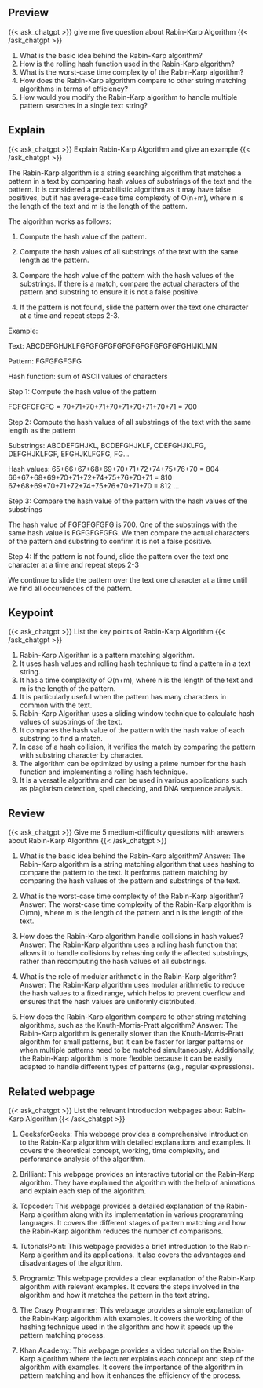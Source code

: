 ## Preview
{{< ask_chatgpt >}}
give me five question about Rabin-Karp Algorithm
{{< /ask_chatgpt >}}



1. What is the basic idea behind the Rabin-Karp algorithm?
2. How is the rolling hash function used in the Rabin-Karp algorithm?
3. What is the worst-case time complexity of the Rabin-Karp algorithm?
4. How does the Rabin-Karp algorithm compare to other string matching algorithms in terms of efficiency?
5. How would you modify the Rabin-Karp algorithm to handle multiple pattern searches in a single text string?   

## Explain
{{< ask_chatgpt >}}
Explain Rabin-Karp Algorithm and give an example
{{< /ask_chatgpt >}}



The Rabin-Karp algorithm is a string searching algorithm that matches a pattern in a text by comparing hash values of substrings of the text and the pattern. It is considered a probabilistic algorithm as it may have false positives, but it has average-case time complexity of O(n+m), where n is the length of the text and m is the length of the pattern.

The algorithm works as follows:

1. Compute the hash value of the pattern.

2. Compute the hash values of all substrings of the text with the same length as the pattern.

3. Compare the hash value of the pattern with the hash values of the substrings. If there is a match, compare the actual characters of the pattern and substring to ensure it is not a false positive.

4. If the pattern is not found, slide the pattern over the text one character at a time and repeat steps 2-3.

Example:

Text: ABCDEFGHJKLFGFGFGFGFGFGFGFGFGFGFGFGHIJKLMN

Pattern: FGFGFGFGFG

Hash function: sum of ASCII values of characters

Step 1: Compute the hash value of the pattern

FGFGFGFGFG = 70+71+70+71+70+71+70+71+70+71 = 700

Step 2: Compute the hash values of all substrings of the text with the same length as the pattern

Substrings: ABCDEFGHJKL, BCDEFGHJKLF, CDEFGHJKLFG, DEFGHJKLFGF, EFGHJKLFGFG, FG...

Hash values: 65+66+67+68+69+70+71+72+74+75+76+70 = 804
66+67+68+69+70+71+72+74+75+76+70+71 = 810
67+68+69+70+71+72+74+75+76+70+71+70 = 812
...

Step 3: Compare the hash value of the pattern with the hash values of the substrings

The hash value of FGFGFGFGFG is 700. One of the substrings with the same hash value is FGFGFGFGFG. We then compare the actual characters of the pattern and substring to confirm it is not a false positive.

Step 4: If the pattern is not found, slide the pattern over the text one character at a time and repeat steps 2-3

We continue to slide the pattern over the text one character at a time until we find all occurrences of the pattern.   

## Keypoint
{{< ask_chatgpt >}}
List the key points of Rabin-Karp Algorithm
{{< /ask_chatgpt >}}



1. Rabin-Karp Algorithm is a pattern matching algorithm.
2. It uses hash values and rolling hash technique to find a pattern in a text string.
3. It has a time complexity of O(n+m), where n is the length of the text and m is the length of the pattern.
4. It is particularly useful when the pattern has many characters in common with the text.
5. Rabin-Karp Algorithm uses a sliding window technique to calculate hash values of substrings of the text.
6. It compares the hash value of the pattern with the hash value of each substring to find a match.
7. In case of a hash collision, it verifies the match by comparing the pattern with substring character by character.
8. The algorithm can be optimized by using a prime number for the hash function and implementing a rolling hash technique.
9. It is a versatile algorithm and can be used in various applications such as plagiarism detection, spell checking, and DNA sequence analysis.   

## Review
{{< ask_chatgpt >}}
Give me 5 medium-difficulty questions with answers about Rabin-Karp Algorithm
{{< /ask_chatgpt >}}



1. What is the basic idea behind the Rabin-Karp algorithm?
Answer: The Rabin-Karp algorithm is a string matching algorithm that uses hashing to compare the pattern to the text. It performs pattern matching by comparing the hash values of the pattern and substrings of the text.

2. What is the worst-case time complexity of the Rabin-Karp algorithm?
Answer: The worst-case time complexity of the Rabin-Karp algorithm is O(mn), where m is the length of the pattern and n is the length of the text.

3. How does the Rabin-Karp algorithm handle collisions in hash values?
Answer: The Rabin-Karp algorithm uses a rolling hash function that allows it to handle collisions by rehashing only the affected substrings, rather than recomputing the hash values of all substrings.

4. What is the role of modular arithmetic in the Rabin-Karp algorithm?
Answer: The Rabin-Karp algorithm uses modular arithmetic to reduce the hash values to a fixed range, which helps to prevent overflow and ensures that the hash values are uniformly distributed.

5. How does the Rabin-Karp algorithm compare to other string matching algorithms, such as the Knuth-Morris-Pratt algorithm?
Answer: The Rabin-Karp algorithm is generally slower than the Knuth-Morris-Pratt algorithm for small patterns, but it can be faster for larger patterns or when multiple patterns need to be matched simultaneously. Additionally, the Rabin-Karp algorithm is more flexible because it can be easily adapted to handle different types of patterns (e.g., regular expressions).   

## Related webpage
{{< ask_chatgpt >}}
List the relevant introduction webpages about Rabin-Karp Algorithm
{{< /ask_chatgpt >}}



1. GeeksforGeeks: This webpage provides a comprehensive introduction to the Rabin-Karp algorithm with detailed explanations and examples. It covers the theoretical concept, working, time complexity, and performance analysis of the algorithm.

2. Brilliant: This webpage provides an interactive tutorial on the Rabin-Karp algorithm. They have explained the algorithm with the help of animations and explain each step of the algorithm.

3. Topcoder: This webpage provides a detailed explanation of the Rabin-Karp algorithm along with its implementation in various programming languages. It covers the different stages of pattern matching and how the Rabin-Karp algorithm reduces the number of comparisons.

4. TutorialsPoint: This webpage provides a brief introduction to the Rabin-Karp algorithm and its applications. It also covers the advantages and disadvantages of the algorithm.

5. Programiz: This webpage provides a clear explanation of the Rabin-Karp algorithm with relevant examples. It covers the steps involved in the algorithm and how it matches the pattern in the text string.

6. The Crazy Programmer: This webpage provides a simple explanation of the Rabin-Karp algorithm with examples. It covers the working of the hashing technique used in the algorithm and how it speeds up the pattern matching process.

7. Khan Academy: This webpage provides a video tutorial on the Rabin-Karp algorithm where the lecturer explains each concept and step of the algorithm with examples. It covers the importance of the algorithm in pattern matching and how it enhances the efficiency of the process.   

